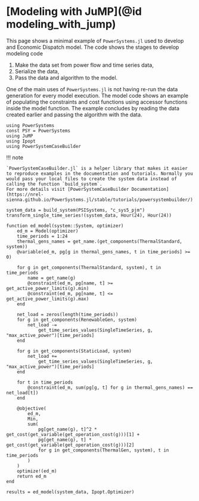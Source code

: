 # [Modeling with JuMP](@id modeling_with_jump)

This page shows a minimal example of `PowerSystems.jl` used to develop and Economic Dispatch model. The code shows the stages to develop modeling code

 1. Make the data set from power flow and time series data,
 2. Serialize the data,
 3. Pass the data and algorithm to the model.

One of the main uses of `PowerSystems.jl` is not having re-run the data generation for every model execution. The model code shows an example of populating the constraints and cost functions using accessor functions inside the model function. The example concludes by reading the data created earlier and passing the algorithm with the data.

```@repl using_jump
using PowerSystems
const PSY = PowerSystems
using JuMP
using Ipopt
using PowerSystemCaseBuilder
```

!!! note
    
    `PowerSystemCaseBuilder.jl` is a helper library that makes it easier to reproduce examples in the documentation and tutorials. Normally you would pass your local files to create the system data instead of calling the function `build_system`.
    For more details visit [PowerSystemCaseBuilder Documentation](https://nrel-sienna.github.io/PowerSystems.jl/stable/tutorials/powersystembuilder/)

```@repl using_jump
system_data = build_system(PSISystems, "c_sys5_pjm")
transform_single_time_series!(system_data, Hour(24), Hour(24))

function ed_model(system::System, optimizer)
    ed_m = Model(optimizer)
    time_periods = 1:24
    thermal_gens_names = get_name.(get_components(ThermalStandard, system))
    @variable(ed_m, pg[g in thermal_gens_names, t in time_periods] >= 0)

    for g in get_components(ThermalStandard, system), t in time_periods
        name = get_name(g)
        @constraint(ed_m, pg[name, t] >= get_active_power_limits(g).min)
        @constraint(ed_m, pg[name, t] <= get_active_power_limits(g).max)
    end

    net_load = zeros(length(time_periods))
    for g in get_components(RenewableGen, system)
        net_load -=
            get_time_series_values(SingleTimeSeries, g, "max_active_power")[time_periods]
    end

    for g in get_components(StaticLoad, system)
        net_load +=
            get_time_series_values(SingleTimeSeries, g, "max_active_power")[time_periods]
    end

    for t in time_periods
        @constraint(ed_m, sum(pg[g, t] for g in thermal_gens_names) == net_load[t])
    end

    @objective(
        ed_m,
        Min,
        sum(
            pg[get_name(g), t]^2 * get_cost(get_variable(get_operation_cost(g)))[1] +
            pg[get_name(g), t] * get_cost(get_variable(get_operation_cost(g)))[2]
            for g in get_components(ThermalGen, system), t in time_periods
        )
    )
    optimize!(ed_m)
    return ed_m
end

results = ed_model(system_data, Ipopt.Optimizer)
```
